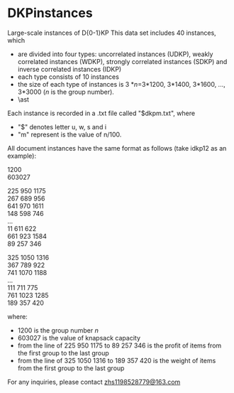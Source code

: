 # DKPinstances
Large-scale instances of D{0-1}KP
This data set includes 40 instances, which
- are divided into four types: uncorrelated instances (UDKP), weakly correlated instances (WDKP), strongly correlated instances (SDKP) and inverse correlated instances (IDKP)
- each type consists of 10 instances
- the size of each type of instances is 3 \**n*=3\*1200, 3\*1400, 3\*1600, ..., 3\*3000 (*n* is the group number).
- \ast

Each instance is recorded in a .txt file called "$dkpm.txt", where
- "$" denotes letter u, w, s and i
- "m" represent is the value of n/100.

All document instances have the same format as follows (take idkp12 as an example): 

1200  
603027  

225	950	1175  
267	689	956  
641	970	1611  
148	598	746  
...  
11	611	622  
661	923	1584  
89	257	346  
  
325	1050	1316  
367	789	922  
741	1070	1188  
...  
111	711	775  
761	1023	1285  
189	357	420  
  
where:
- 1200 is the group number *n*
- 603027 is the value of knapsack capacity
- from the line of 225  950	1175 to 89	257	346 is the profit of items from the first group to the last group
- from the line of 325	1050	1316  to 189	357	420 is the weight of items from the first group to the last group

For any inquiries, please contact zhs1198528779@163.com
